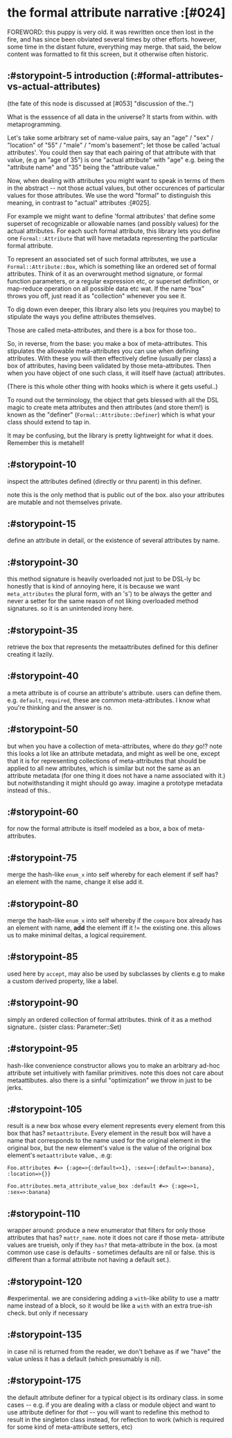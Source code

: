 # the formal attribute narrative :[#024]

FOREWORD: this puppy is very old. it was rewritten once then lost in the fire,
and has since been obviated several times by other efforts. however, some time
in the distant future, everything may merge. that said, the below content was
formatted to fit this screen, but it otherwise often historic.



## :#storypoint-5 introduction (:#formal-attributes-vs-actual-attributes)

(the fate of this node is discussed at [#053] "discussion of the..")

What is the esssence of all data in the universe? It starts from within. with
metaprogramming.

Let's take some arbitrary set of name-value pairs, say an
"age" / "sex" / "location" of "55" / "male" / "mom's basement"; let those be
called 'actual attributes'. You could then say that each pairing of that
attribute with that value, (e.g an "age of 35") is one "actual attribute"
with "age" e.g. being the "attribute name" and "35" being the
"attribute value."

Now, when dealing with attributes you might want to speak in terms of them in
the abstract -- not those actual values, but other occurences of particular
values for those attributes. We use the word "formal" to distinguish this
meaning, in contrast to "actual" attributes :[#025].

For example we might want to define 'formal attributes' that define some
superset of recognizable or allowable names (and possibly values) for the
actual attributes. For each such formal attribute, this library lets you
define one `Formal::Attribute` that will have metadata representing the
particular formal attribute.

To represent an associated set of such formal attributes, we use a
`Formal::Attribute::Box`, which is something like an ordered set of formal
attributes. Think of it as an overwrought method signature, or formal function
parameters, or a regular expression etc, or superset definition, or map-reduce
operation on all possible data etc wat. If the name "box" throws you off, just
read it as "collection" whenever you see it.

To dig down even deeper, this library also lets you (requires you maybe) to
stipulate the ways you define attributes themselves.

Those are called meta-attributes, and there is a box for those too..

So, in reverse, from the base: you make a box of meta-attributes. This
stipulates the allowable meta-attributes you can use when defining attributes.
With these you will then effectively define (usually per class) a box of
attributes, having been validated by those meta-attributes. Then when you have
object of one such class, it will itself have (actual) attributes.

(There is this whole other thing with hooks which is where it gets useful..)

To round out the terminology, the object that gets blessed with all the DSL
magic to create meta attributes and then attributes (and store them!) is known
as the "definer" (`Formal::Attribute::Definer`) which is what your class
should extend to tap in.

It may be confusing, but the library is pretty lightweight for what it does.
Remember this is metahell!



## :#storypoint-10

inspect the attributes defined (directly or thru parent) in this definer.

note this is the only method that is public out of the box. also your
attributes are mutable and not themselves private.



## :#storypoint-15

define an attribute in detail, or the existence of several attributes by name.



## :#storypoint-30

this method signature is heavily overloaded not just to be DSL-ly bc honestly
that is kind of annoying here, it is because we want `meta_attributes`
the plural form, with an 's') to be always the getter and never a setter for
the same reason of not liking overloaded method signatures. so it is an
unintended irony here.



## :#storypoint-35

retrieve the box that represents the metaattributes defined for this definer
creating it lazily.



## :#storypoint-40

a meta attribute is of course an attribute's attribute. users can define them.
e.g. `default`, `required`, these are common meta-attributes. I know what
you're thinking and the answer is no.



## :#storypoint-50

but when you have a collection of meta-attributes, where do *they* go!? note
this looks a lot like an attribute metadata, and might as well be one, except
that it is for representing collections of meta-attributes that should be
applied to all new attributes, which is similar but not the same as an
attribute metadata (for one thing it does not have a name associated with it.)
but notwithstanding it might should go away. imagine a prototype metadata
instead of this..



## :#storypoint-60

for now the formal attribute is itself modeled as a box, a box of meta-
attributes.



## :#storypoint-75

merge the hash-like `enum_x` into self whereby for each element if self has?
an element with the name, change it else add it.



## :#storypoint-80

merge the hash-like `enum_x` into self whereby if the `compare` box already
has an element with name, **add** the element iff it != the existing one.
this allows us to make minimal deltas, a logical requirement.



## :#storypoint-85

used here by `accept`, may also be used by subclasses by clients e.g to make a
custom derived property, like a label.



## :#storypoint-90

simply an ordered collection of formal attributes. think of it as a method
signature.. (sister class: Parameter::Set)



## :#storypoint-95

hash-like convenience constructor allows you to make an arbitrary ad-hoc
attribute set intuitively with familiar primitives. note this does not care
about metaattibutes. also there is a sinful "optimization" we throw in just to
be jerks.



## :#storypoint-105

result is a new box whose every element represents every element from this box
that has? `metaattribute`. Every element in the result box will have a name
that corresponds to the name used for the original element in the original
box, but the new element's value is the value of the original box element's
`metaattribute` value., .e.g:

    Foo.attributes #=> {:age=>{:default=>1}, :sex=>{:default=>:banana}, :location=>{}}

    Foo.attributes.meta_attribute_value_box :default #=> {:age=>1, :sex=>:banana}



## :#storypoint-110

wrapper around: produce a new enumerator that filters for only those
attributes that has? `mattr_name`. note it does not care if those meta-
attribute values are trueish, only if they `has?` that meta-attribute in the
box. (a most common use case is defaults - sometimes defaults are nil or
false. this is different than a formal attribute not having a default set.).



## :#storypoint-120

#experimental. we are considering adding a `with`-like ability to use a mattr
name instead of a block, so it would be like a `with` with an extra true-ish
check. but only if necessary



## :#storypoint-135

in case nil is returned from the reader, we don't behave as if we "have" the
value unless it has a default (which presumably is nil).



## :#storypoint-175

the default attribute definer for a typical object is its ordinary class. in
some cases -- e.g. if you are dealing with a class or module object and want
to use attribute definer for *that* -- you will want to redefine this method
to result in the singleton class instead, for reflection to work (which is
required for some kind of meta-attribute setters, etc)
